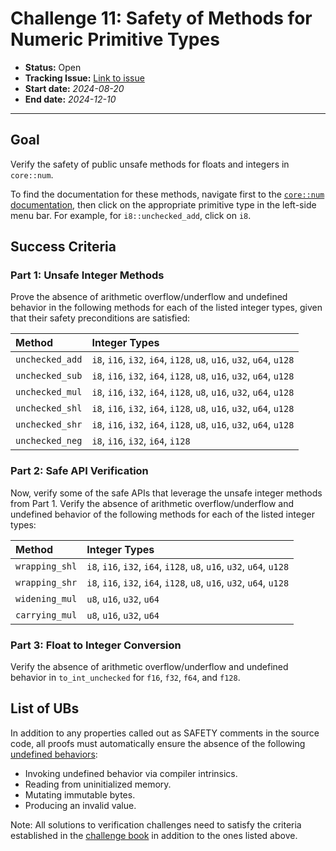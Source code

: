# Challenge 11: Safety of Methods for Numeric Primitive Types


- **Status:** Open
- **Tracking Issue:** [Link to issue](https://github.com/model-checking/verify-rust-std/issues/59)
- **Start date:** *2024-08-20*
- **End date:** *2024-12-10*

-------------------

## Goal

Verify the safety of public unsafe methods for floats and integers in `core::num`.

To find the documentation for these methods, navigate first to the [`core::num` documentation](https://doc.rust-lang.org/core/num/index.html), then click on the appropriate primitive type in the left-side menu bar. For example, for `i8::unchecked_add`, click on `i8`.

## Success Criteria

### Part 1: Unsafe Integer Methods

Prove the absence of arithmetic overflow/underflow and undefined behavior in the following methods for each of the listed integer types, given that their safety preconditions are satisfied:

| Method              | Integer Types |
| :---           |     :---
| `unchecked_add`  |  `i8`, `i16`, `i32`, `i64`, `i128`, `u8`, `u16`, `u32`, `u64`, `u128` |
| `unchecked_sub`  |  `i8`, `i16`, `i32`, `i64`, `i128`, `u8`, `u16`, `u32`, `u64`, `u128` |
| `unchecked_mul`  |  `i8`, `i16`, `i32`, `i64`, `i128`, `u8`, `u16`, `u32`, `u64`, `u128` |
| `unchecked_shl`  |  `i8`, `i16`, `i32`, `i64`, `i128`, `u8`, `u16`, `u32`, `u64`, `u128` |
| `unchecked_shr`  |  `i8`, `i16`, `i32`, `i64`, `i128`, `u8`, `u16`, `u32`, `u64`, `u128` |
| `unchecked_neg`  |  `i8`, `i16`, `i32`, `i64`, `i128` |


### Part 2: Safe API Verification

Now, verify some of the safe APIs that leverage the unsafe integer methods from Part 1. Verify the absence of arithmetic overflow/underflow and undefined behavior of the following methods for each of the listed integer types:

| Method              | Integer Types |
| :---           |     :---
| `wrapping_shl`  |  `i8`, `i16`, `i32`, `i64`, `i128`, `u8`, `u16`, `u32`, `u64`, `u128` |
| `wrapping_shr`  |  `i8`, `i16`, `i32`, `i64`, `i128`, `u8`, `u16`, `u32`, `u64`, `u128` |
| `widening_mul`  |  `u8`, `u16`, `u32`, `u64` |
| `carrying_mul`  |  `u8`, `u16`, `u32`, `u64` |


### Part 3: Float to Integer Conversion

Verify the absence of arithmetic overflow/underflow and undefined behavior in `to_int_unchecked` for `f16`, `f32`, `f64`, and `f128`.


## List of UBs

In addition to any properties called out as SAFETY comments in the source code, all proofs must automatically ensure the absence of the following [undefined behaviors](https://github.com/rust-lang/reference/blob/142b2ed77d33f37a9973772bd95e6144ed9dce43/src/behavior-considered-undefined.md):

* Invoking undefined behavior via compiler intrinsics.
* Reading from uninitialized memory.
* Mutating immutable bytes.
* Producing an invalid value.

Note: All solutions to verification challenges need to satisfy the criteria established in the [challenge book](../general-rules.md) in addition to the ones listed above.
